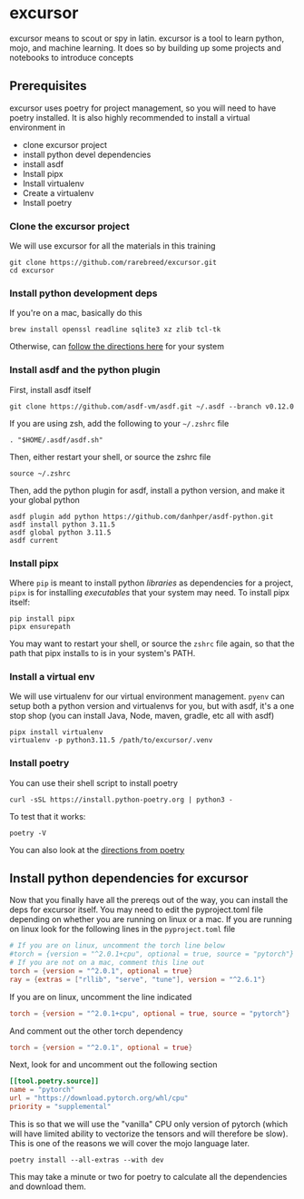 # excursor

excursor means to scout or spy in latin.  excursor is a tool to learn python, mojo, and machine learning. It does so by
building up some projects and notebooks to introduce concepts

## Prerequisites

excursor uses poetry for project management, so you will need to have poetry installed.  It is also highly recommended
to install a virtual environment in 

- clone excursor project
- install python devel dependencies
- install asdf
- Install pipx
- Install virtualenv
- Create a virtualenv
- Install poetry

### Clone the excursor project

We will use excursor for all the materials in this training

```
git clone https://github.com/rarebreed/excursor.git
cd excursor
```

### Install python development deps

If you're on a mac, basically do this

```
brew install openssl readline sqlite3 xz zlib tcl-tk
```

Otherwise, can [follow the directions here](https://github.com/pyenv/pyenv/wiki#suggested-build-environment) for your 
system

### Install asdf and the python plugin

First, install asdf itself

```
git clone https://github.com/asdf-vm/asdf.git ~/.asdf --branch v0.12.0
```

If you are using zsh, add the following to your `~/.zshrc` file

```
. "$HOME/.asdf/asdf.sh"
```

Then, either restart your shell, or source the zshrc file

```
source ~/.zshrc
```

Then, add the python plugin for asdf, install a python version, and make it your global python

```
asdf plugin add python https://github.com/danhper/asdf-python.git
asdf install python 3.11.5
asdf global python 3.11.5
asdf current
```

### Install pipx

Where `pip` is meant to install python _libraries_ as dependencies for a project, `pipx` is for installing _executables_
that your system may need.  To install pipx itself:

```
pip install pipx
pipx ensurepath
```
You may want to restart your shell, or source the `zshrc` file again, so that the path that pipx installs to is in your
system's PATH.

### Install a virtual env

We will use virtualenv for our virtual environment management.  `pyenv` can setup both a python version and virtualenvs
for you, but with asdf, it's a one stop shop (you can install Java, Node, maven, gradle, etc all with asdf)

```
pipx install virtualenv
virtualenv -p python3.11.5 /path/to/excursor/.venv
```

### Install poetry

You can use their shell script to install poetry

```
curl -sSL https://install.python-poetry.org | python3 -
```

To test that it works:

```
poetry -V
```

You can also look at the [directions from poetry](https://python-poetry.org/docs/)

## Install python dependencies for excursor

Now that you finally have all the prereqs out of the way, you can install the deps for excursor itself.  You may need
to edit the pyproject.toml file depending on whether you are running on linux or a mac.  If you are running on linux
look for the following lines in the `pyproject.toml` file

```toml
# If you are on linux, uncomment the torch line below
#torch = {version = "^2.0.1+cpu", optional = true, source = "pytorch"}
# If you are not on a mac, comment this line out
torch = {version = "^2.0.1", optional = true}
ray = {extras = ["rllib", "serve", "tune"], version = "^2.6.1"}
```

If you are on linux, uncomment the line indicated

```toml
torch = {version = "^2.0.1+cpu", optional = true, source = "pytorch"}
```

And comment out the other torch dependency

```toml
torch = {version = "^2.0.1", optional = true}
```

Next, look for and uncomment out the following section

```toml
[[tool.poetry.source]]
name = "pytorch"
url = "https://download.pytorch.org/whl/cpu"
priority = "supplemental"
```

This is so that we will use the "vanilla" CPU only version of pytorch (which will have limited ability to vectorize
the tensors and will therefore be slow).  This is one of the reasons we will cover the mojo language later.

```
poetry install --all-extras --with dev
```

This may take a minute or two for poetry to calculate all the dependencies and download them.
